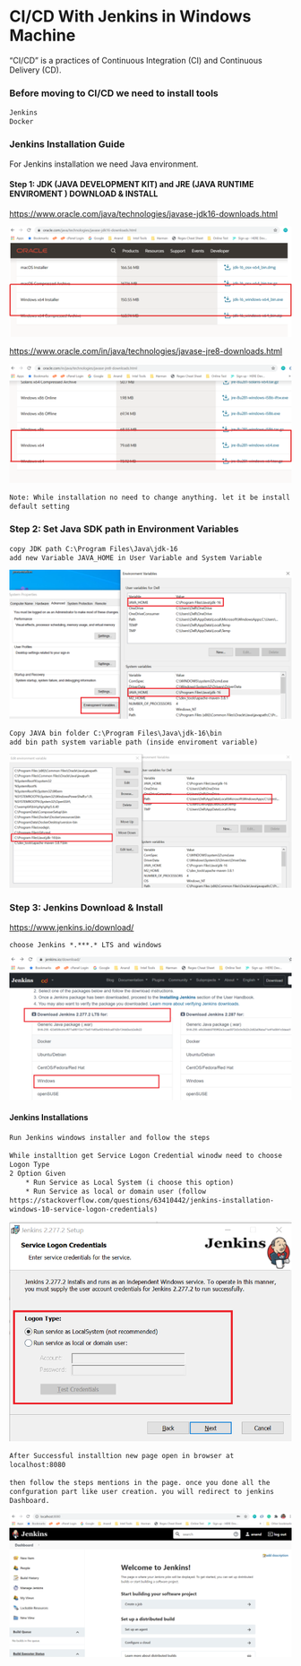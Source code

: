 # CI/CD With Jenkins in Windows Machine
“CI/CD” is a practices of Continuous Integration (CI) and Continuous Delivery (CD).

### Before moving to CI/CD we need to install tools
    
    Jenkins
    Docker

### Jenkins Installation Guide

For Jenkins installation we need Java environment.

#### Step 1: JDK (JAVA DEVELOPMENT KIT)  and JRE (JAVA RUNTIME ENVIROMENT ) DOWNLOAD & INSTALL 

https://www.oracle.com/java/technologies/javase-jdk16-downloads.html
    
![img_2.png](img_2.png)

https://www.oracle.com/in/java/technologies/javase-jre8-downloads.html

![img_3.png](img_3.png)

    Note: While installation no need to change anything. let it be install default setting

### Step 2: Set Java SDK path in Environment Variables

    copy JDK path C:\Program Files\Java\jdk-16 
    add new Variable JAVA_HOME in User Variable and System Variable

![img.png](img.png)

    Copy JAVA bin folder C:\Program Files\Java\jdk-16\bin
	add bin path system variable path (inside enviroment variable)

![img_1.png](img_1.png)

### Step 3: Jenkins Download & Install

https://www.jenkins.io/download/

    choose Jenkins *.***.* LTS and windows

![img_4.png](img_4.png)

#### Jenkins Installations
     
    Run Jenkins windows installer and follow the steps
    
    While installtion get Service Logon Credential winodw need to choose Logon Type
    2 Option Given
        * Run Service as Local System (i choose this option)
        * Run Service as local or domain user (follow https://stackoverflow.com/questions/63410442/jenkins-installation-windows-10-service-logon-credentials)
    
![img_5.png](img_5.png)

    After Successful installtion new page open in browser at localhost:8080

    then follow the steps mentions in the page. once you done all the confguration part like user creation. you will redirect to jenkins Dashboard.

![img_7.png](img_7.png)



    









